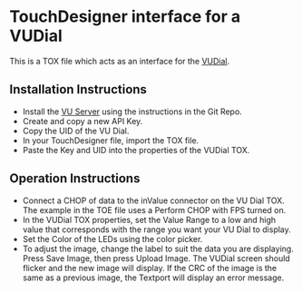 # TouchDesigner interface for a VUDial

This is a TOX file which acts as an interface for the [VUDial](https://vudials.com/). 

## Installation Instructions

- Install the [VU Server](https://github.com/SasaKaranovic/VU-Server) using the instructions in the Git Repo. 
- Create and copy a new API Key.
- Copy the UID of the VU Dial.
- In your TouchDesigner file, import the TOX file.
- Paste the Key and UID into the properties of the VUDial TOX. 

## Operation Instructions

- Connect a CHOP of data to the inValue connector on the VU Dial TOX. The example in the TOE file uses a Perform CHOP with FPS turned on. 
- In the VUDial TOX properties, set the Value Range to a low and high value that corresponds with the range you want your VU Dial to display. 
- Set the Color of the LEDs using the color picker. 
- To adjust the image, change the label to suit the data you are displaying. Press Save Image, then press Upload Image. The VUDial screen should flicker and the new image will display. If the CRC of the image is the same as a previous image, the Textport will display an error message. 